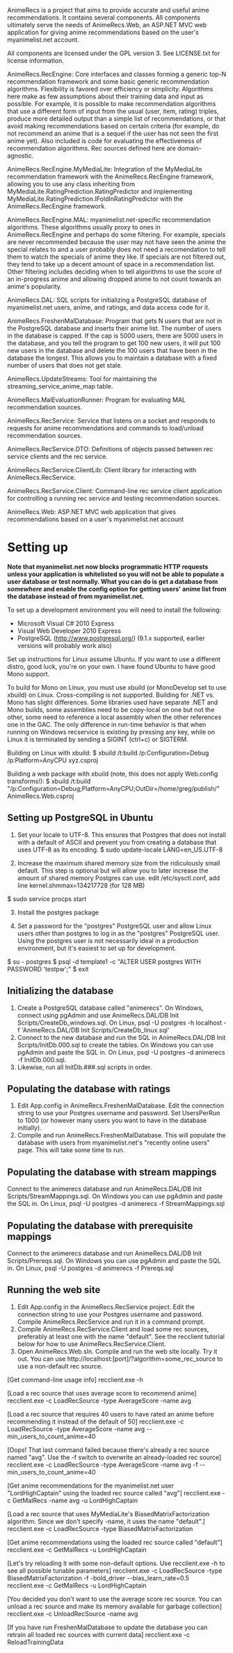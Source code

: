 ﻿AnimeRecs is a project that aims to provide accurate and useful anime recommendations. It contains several components. All components ultimately serve the needs of AnimeRecs.Web, an ASP.NET MVC web application for giving anime recommendations based on the user's myanimelist.net account.

All components are licensed under the GPL version 3. See LICENSE.txt for license information.

AnimeRecs.RecEngine: Core interfaces and classes forming a generic top-N recommendation framework and some basic generic recommendation algorithms. Flexibility is favored over efficiency or simplicity. Algorithms here make as few assumptions about their training data and input as possible. For example, it is possible to make recommendation algorithms that use a different form of input from the usual (user, item, rating) triples, produce more detailed output than a simple list of recommendations, or that avoid making recommendations based on certain criteria (for example, do not recommend an anime that is a sequel if the user has not seen the first anime yet). Also included is code for evaluating the effectiveness of recommendation algorithms. Rec sources defined here are domain-agnostic.

AnimeRecs.RecEngine.MyMediaLite: Integration of the MyMediaLite recommendation framework with the AnimeRecs.RecEngine framework, allowing you to use any class inheriting from MyMediaLite.RatingPrediction.RatingPredictor and implementing MyMediaLite.RatingPrediction.IFoldInRatingPredictor with the AnimeRecs.RecEngine framework.

AnimeRecs.RecEngine.MAL: myanimelist.net-specific recommendation algorithms. These algorithms usually proxy to ones in AnimeRecs.RecEngine and perhaps do some filtering. For example, specials are never recommended because the user may not have seen the anime the special relates to and a user probably does not need a recomendation to tell them to watch the specials of anime they like. If specials are not filtered out, they tend to take up a decent amount of space in a recommendation list. Other filtering includes deciding when to tell algorithms to use the score of an in-progress anime and allowing dropped anime to not count towards an anime's popularity.

AnimeRecs.DAL: SQL scripts for initializing a PostgreSQL database of myanimelist.net users, anime, and ratings, and data access code for it.

AnimeRecs.FreshenMalDatabase: Program that gets N users that are not in the PostgreSQL database and inserts their anime list. The number of users in the database is capped. If the cap is 5000 users, there are 5000 users in the database, and you tell the program to get 100 new users, it will put 100 new users in the database and delete the 100 users that have been in the database the longest. This allows you to maintain a database with a fixed number of users that does not get stale.

AnimeRecs.UpdateStreams: Tool for maintaining the streaming_service_anime_map table.

AnimeRecs.MalEvaluationRunner: Program for evaluating MAL recommendation sources.

AnimeRecs.RecService: Service that listens on a socket and responds to requests for anime recommendations and commands to load/unload recommendation sources.

AnimeRecs.RecService.DTO: Definitions of objects passed between rec service clients and the rec service.

AnimeRecs.RecService.ClientLib: Client library for interacting with AnimeRecs.RecService.

AnimeRecs.RecService.Client: Command-line rec service client application for controlling a running rec service and testing recommendation sources.

AnimeRecs.Web: ASP.NET MVC web application that gives recommendations based on a user's myanimelist.net account

# Setting up

**Note that myanimelist.net now blocks programmatic HTTP requests unless your application is whitelisted so you will not be able to populate a user database or test normally. What you can do is get a database from *somewhere* and enable the config option for getting users' anime list from the database instead of from myanimelist.net.**

To set up a development environment you will need to install the following:

- Microsoft Visual C# 2010 Express
- Visual Web Developer 2010 Express
- PostgreSQL (http://www.postgresql.org/) (9.1.x supported, earlier versions will probably work also)

Set up instructions for Linux assume Ubuntu. If you want to use a different distro, good luck, you're on your own. I have found Ubuntu to have good Mono support.

To build for Mono on Linux, you must use xbuild (or MonoDevelop set to use xbuild) on Linux. Cross-compiling is not supported. Building for .NET vs. Mono has slight differences. Some libraries used have separate .NET and Mono builds, some assemblies need to be copy-local on one but not the other, some need to reference a local assembly when the other references one in the GAC. The only difference in run-time behavior is that when running on Windows recservice is existing by pressing any key, while on Linux it is terminated by sending a SIGINT (ctrl+c) or SIGTERM.

Building on Linux with xbuild:
$ xbuild /t:build /p:Configuration=Debug /p:Platform=AnyCPU xyz.csproj

Building a web package with xbuild (note, this does not apply Web.config transforms!):
$ xbuild /t:build "/p:Configuration=Debug;Platform=AnyCPU;OutDir=/home/greg/publish/" AnimeRecs.Web.csproj

## Setting up PostgreSQL in Ubuntu
1. Set your locale to UTF-8. This ensures that Postgres that does not install with a default of ASCII and prevent you from creating a database that uses UTF-8 as its encoding.
$ sudo update-locale LANG=en_US.UTF-8

2. Increase the maximum shared memory size from the ridiculously small default. This step is optional but will allow you to later increase the amount of shared memory Postgres can use.
edit /etc/sysctl.conf, add line
kernel.shmmax=134217728
(for 128 MB)

$ sudo service procps start



3. Install the postgres package

4. Set a password for the "postgres" PostgreSQL user and allow Linux users other than postgres to log in as the "postgres" PostgreSQL user. Using the postgres user is not necessarily ideal in a production environment, but it's easiest to set up for development.

$ su - postgres
$ psql -d template1 -c "ALTER USER postgres WITH PASSWORD 'testpw';"
$ exit

## Initializing the database

1. Create a PostgreSQL database called "animerecs". On Windows, connect using pgAdmin and use AnimeRecs.DAL/DB Init Scripts/CreateDb_windows.sql. On Linux, psql -U postgres -h localhost -f 'AnimeRecs.DAL/DB Init Scripts/CreateDb_linux.sql'
2. Connect to the new database and run the SQL in AnimeRecs.DAL/DB Init Scripts/InitDb.000.sql to create the tables. On Windows you can use pgAdmin and paste the SQL in. On Linux, psql -U postgres -d animerecs -f InitDb.000.sql.
3. Likewise, run all InitDb.###.sql scripts in order.

## Populating the database with ratings

1. Edit App.config in AnimeRecs.FreshenMalDatabase. Edit the connection string to use your Postgres username and password. Set UsersPerRun to 1000 (or however many users you want to have in the database initially).
2. Compile and run AnimeRecs.FreshenMalDatabase. This will populate the database with users from myanimelist.net's "recently online users" page. This will take some time to run.

## Populating the database with stream mappings

Connect to the animerecs database and run AnimeRecs.DAL/DB Init Scripts/StreamMappings.sql. On Windows you can use pgAdmin and paste the SQL in. On Linux, psql -U postgres -d animerecs -f StreamMappings.sql

## Populating the database with prerequisite mappings

Connect to the animerecs database and run AnimeRecs.DAL/DB Init Scripts/Prereqs.sql. On Windows you can use pgAdmin and paste the SQL in. On Linux, psql -U postgres -d animerecs -f Prereqs.sql

## Running the web site

1. Edit App.config in the AnimeRecs.RecService project. Edit the connection string to use your Postgres username and password. Compile AnimeRecs.RecService and run it in a command prompt.
2. Compile AnimeRecs.RecService.Client and load some rec sources, preferably at least one with the name "default". See the recclient tutorial below for how to use AnimeRecs.RecService.Client.
3. Open AnimeRecs.Web.sln. Compile and run the web site locally. Try it out. You can use http://localhost:[port]/?algorithm=some_rec_source to use a non-default rec source.


[Get command-line usage info]
recclient.exe -h

[Load a rec source that uses average score to recommend anime]
recclient.exe -c LoadRecSource -type AverageScore -name avg

[Load a rec source that requires 40 users to have rated an anime before recommending it instead of the default of 50]
recclient.exe -c LoadRecSource -type AverageScore -name avg --min_users_to_count_anime=40

[Oops! That last command failed because there's already a rec source named "avg". Use the -f switch to overwrite an already-loaded rec source]
recclient.exe -c LoadRecSource -type AverageScore -name avg -f --min_users_to_count_anime=40

[Get anime recommendations for the myanimelist.net user "LordHighCaptain" using the loaded rec source called "avg"]
recclient.exe -c GetMalRecs -name avg -u LordHighCaptain

[Load a rec source that uses MyMediaLite's BiasedMatrixFactorization algorithm. Since we don't specify -name, it uses the name "default".]
recclient.exe -c LoadRecSource -type BiasedMatrixFactorization

[Get anime recommendations using the loaded rec source called "default"]
recclient.exe -c GetMalRecs -u LordHighCaptain

[Let's try reloading it with some non-default options. Use recclient.exe -h to see all possible tunable parameters]
recclient.exe -c LoadRecSource -type BiasedMatrixFactorization -f -bold_driver --bias_learn_rate=0.5
recclient.exe -c GetMalRecs -u LordHighCaptain

[You decided you don't want to use the average score rec source. You can unload a rec source and make its memory available for garbage collection]
recclient.exe -c UnloadRecSource -name avg

[If you have run FreshenMalDatabase to update the database you can retrain all loaded rec sources with current data]
recclient.exe -c ReloadTrainingData
